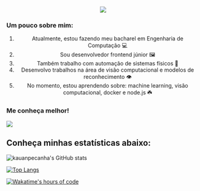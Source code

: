 <!---->
<h1 align="center">
    <img src="https://readme-typing-svg.herokuapp.com/?font=Righteous&size=35&center=true&vCenter=true&width=500&height=70&duration=4000&lines=Olá!+👋;+Sou+o+Kauan+Peçanha!;" />
</h1>

### Um pouco sobre mim:
<ol>
  <li align="center">Atualmente, estou fazendo meu bacharel em Engenharia de Computação 💻</li>
  <li align="center">Sou desenvolvedor frontend júnior 🖼️</li>
  <li align="center">Também trabalho com automação de sistemas físicos 🤖</li>
  <li align="center">Desenvolvo trabalhos na área de visão computacional e modelos de reconhecimento 👁️</li>
  <li align="center">No momento, estou aprendendo sobre: machine learning, visão computacional, docker e node.js ☘️</li>
</ol>

### Me conheça melhor!
<!--Badge do Linkedin-->
<a href="www.linkedin.com/in/kauan-peçanha-171539241" target="_blank">
  <img src="https://img.shields.io/badge/LinkedIn-0077B5?style=for-the-badge&logo=linkedin&logoColor=white" target="_blank" />
</a>

## Conheça minhas estatísticas abaixo:

<!--Estatísticas do Github-->
![kauanpecanha's GitHub stats](https://github-readme-stats.vercel.app/api?username=kauanpecanha&count_private=true&hide=stars&theme=midnight-purple)

<!--Linguagens mais programadas no github stats-->
[![Top Langs](https://github-readme-stats.vercel.app/api/top-langs/?username=kauanpecanha&hide=jupyter%20notebook,c%2B%2B)](https://github.com/kauanpecanha/github-readme-stats)

<!--Horas totais de código do wakatime-->
[![Wakatime's hours of code](https://wakatime.com/badge/user/2c59aa78-1393-4679-bb13-0525ed47791b.svg)](https://wakatime.com/@2c59aa78-1393-4679-bb13-0525ed47791b)
